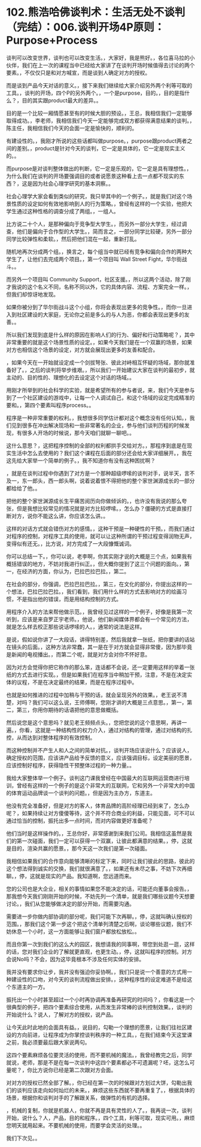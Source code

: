# 102.熊浩哈佛谈判术：生活无处不谈判（完结）：006.谈判开场4P原则：Purpose+Process

谈判可以改变世界，谈判也可以改变生活。，大家好，我是熊好。，各位喜马拉的小伙伴，我们在上一次的课程当中已经给大家讲了在谈判开场时候值得去讨论的两个要素。，不仅仅只是和对方喊宣，而是谈到人确定对方的授权。

而是谈到产品今天对话的意义。，接下来我们继续给大家介绍另外两个利等可取的工具。，谈判的开场，四个P的另外两个。，一个是purpose，目的。，目的是指什么？，目的其实跟product最大的差异。。

目的是一个比较一厢情愿甚至有的时候大胆的预设。，王总，我相信我们一定能够取得成功。，李老师，我相信我们今天一定能够完成双方都获得满意结果的谈判。，陈主任，我相信我们今天的会面一定是愉快的，顺利的。

有建设性的。，我刚才所说的这些话都叫做purpose。，purpose跟product两者之间的差别。，product是针对今天的谈判，它一定是具体的，它一定是现实主义的。。

而purpose是对谈判整体做出的判断，它一定是乐观的，它一定是具有理想性。，为什么我们在谈判的开场要强调目的或者说愿景这种看上去一点都不现实的东西？，这是因为社会心理学研究的基本洞察。。

社会心理学大家会看到类似的研究，我只举其中的一个例子。，就是我们对这个场景性质的设定如何有效地影响到人的行为策略。，曾经有这样的一个实验，他把大学生通过这种性格的调查分成了两组。，一组人。

比方说二十个人，是那种偏向于竞争型大学生。，而另外一部分大学生，经过调查，他们是偏向于合作型的大学生。，简而言之，一部分同学比较硬，另外一部分同学比较弹性和柔软。，然后把他们混在一起，重新打乱。

随机地再次分成两个组。，换言之，每个组当中就已经有竞争和偏向合作的两种大学生了，让他们去完成两个项目。，第一个项目叫 Wall Street Fight，华尔街战斗。。

而另外一个项目叫 Community Support，社区支援。，所以这两个活动，除了刚才我说的这个名义不同，名称不同以外，它的具体内容、流程、方案完全一样。，但我们却惊讶地发现。

如果你被分到了华尔街战斗这个小组，你将会表现出更多的竞争性。，而你一旦进入到社区建设的大家庭，无论你之前是多么的与人为恶，你都会表现出更多的友善。。

所以我们发现到底是什么样的原因在影响人们的行为、偏好和行动策略呢？，其中非常重要的就是这个场景性质的设定。，如果今天我们是在一个双赢的场景，如果对方也相信这个场景的设定，对方就会展现出更多的友善和配合。

，如果今天在一开始就设定成一个剑拔弩张、彼此对峙相互怀疑的场域，那你就准备好了。，之后的谈判将举步维艰。，所以我们一开始建议大家在谈判的最初步，就主动的、目的性的、理想化的去设定这个对话的场域。。

用刚才所举到的社会科学的实验，就是希望所有的参与者说，来，我们今天是参与到了一个社区建设的游戏中，让每一个人调试自己，和这个场域的设定完成精准的要和。，第四个要素叫程序process。。

程序是一种非常重要的权利。，我想很多同学估计都对这个概念没有任何认知。，我们见到很多在冲出解决现场和一些非常著名的企业，参与他们谈判历程的时候发现，有很多人开场的时候说，那今天咱们就聊一聊吧。。

这什么意思？，这把程序控制的全部的权利都拱手交给对方。，那程序到底是在现实生活中怎么去使用的？我们这个课程在后面的部分还会给大家详细展开。，我在这先给大家举一个简单的例子。，我不知道你有没有这种困扰啊？

，就是在谈判过程中你遇到了对方是一个那种超级啰嗦的谈判对手，说半天，言不及一，东一郎头，西一郎头啊，说着说着恨不得把他的整个家世渊源成长的一部分都给给了他。。

把他的整个家世渊源成长生平痛苦阅历向你做倾诉的。，也许没有我说的那么夸张，但是我想比较常见的情况就是对方比较啰嗦。，怎么办？僵硬的方式是直接打断对方，说你不能这么讲，你应该怎么讲。。

这样的对话方式就会错伤对方的感情。，这种干预是一种硬性的干预。，而我们通过对程序的控制，对程序工具的使用，就可以让这种所谓的干预过程变得润物无声，变得似有还无。，比方说，对方完成了一大段慷慨诚词。

你可以总结一下。，你可以说，老李啊，你其实刚才说的大概是三个点，如果我有概括错误的地方，不妨对我进行纠正。，但大概你提到了这三个问题的面向。，第一，在经济的方面，你认为，巴拉巴拉巴拉。，第二。

在社会的部分，你强调，巴拉巴拉巴拉。，第三，在文化的部分，你提出这样的一个想法，巴拉巴拉巴拉。，我们看到，我们用什么样的方式去影响对方的绘画习惯，不是指出他的错误，而是用结构控制的方式。

用程序介入的方法来帮他做示范。，我曾经见过这样的一个例子，好像是我第一次听到，应该是来自罗正宇老师。，他说，他们新闻媒体界都会有一个常见的方法，就是怎么样去校正那些说话啰嗦的人。，通常的说法是这样。

是说，假如说你讲了一大段话，讲得特别差，然后我就拿一张纸，把你要讲的话站在镜头的后面。，这种方法非常蠢，其一是在于对方就会显得非常傻，因为那毕竟是新闻的电视播出。，而第二个呢，就是对方会对你不怀好意。

因为对方会觉得你把它称作的那么笨，连话都不会说，还一定要用这样的举着一张纸的方式去进行实现。，但是如果我们在程序当中稍加干预，注意，不是在决定实体的议程，不是在决定最终的结果，而是在程序过程中。

也就是如何推进的过程中加稍与干预的话，就会呈现另外的效果。，老王说不清楚，对吗？我们可以这么说，王师傅啊，您刚才讲的大概是三点意思。，第一，第二，第三，你用你期待的话语把他的意思做概括。

然后说您是这个意思吗？就见老王频频点头。，您把您说的这个意思啊，再讲一遍。，你看，这就是一种结构性的权力介入，通过对结构的管理，通过对结构的扎控，从而达到对整体程序的有效控制。

而这种控制并不产生人和人之间的简单对抗。，谈判开场应该说什么？应该说人，确定授权的范围，应该讲产品给予反馈的意义，应该强调目标，设定美丽的愿景，应该控制好程序，获得隐性干预整体过程的一种力量。。

我给大家整体举一个例子。谈判这门课我曾经在中国最大的互联网运营商进行培训，曾经有这样的一个例子的是这个非常大的互联网，它和另外一个非常大的中国的体育运动品牌谈一个谈判的问题。，但是因为主办方，东道主。

他没有完全准备好，但是对方的客人，体育品牌的高阶经理已经到来了，怎么办呢？，如果持续让对方傻傻等待，这个并不符合商业的利益，只能见面，可不可以通过恰当的控制，振托出多一点时间，而对内容做更好准备呢？

他们当时是这样操作的。，王总你好，非常感谢到来我们公司。我相信这虽然是我们的第一次碰面，我们一定可以获得一个双赢，让彼此都满意的结果。，停，这就是目的，渲染共赢的愿景。，那今天这一次我们是第一次碰面。

我相信如果我们的合作意向能够清晰的标定下来，同时让我们彼此的思路，彼此的这个想法得到诚实的交换，我们就很满意了。，如果还有未尽之事，不妨下次再细聊。，停，这就是现实的产品。我知道啊，您远道而来。

您的公司也是大企业，相关的事情如果您不能决定的话，可能还向董事会报告。，那我想今天我们刚刚开始的时候，不妨先列一个清单，就是我们哪些议题今天想要讨论。，我们从您能够做决定的部分开始，而需要沟通。

需要进一步你做内部协调的部分呢，我们可能下次再聊。，停，这就叫确认授权的范围。，那我们这个第一步这个把这个清单列清楚之后啊，谈论哪些议题，我们不妨休息一个小时，这一方面能够让我们窗户都放松放松。。

而且你第一次到我们的这么大的园区，我想请我的同事啊，带您到处逛一逛，这样的话，您对我们企业的了解就更直观，也更生动。，停，这就叫程序的控制。对方会说No吗？不会，因为这毕竟根本不涉及任何实体的安排。

我并没有要求你让步，我并没有强迫你妥协啊。，我们只是说一个善意的方式用一种建设性的口吻，对今天的谈判流程做出安排。，这种程序性的设定难道不是给这个东道主的一方。

振托出一个小时甚至超过一个小时再协调再准备再研究的时间吗？，你看这是一个很典型的例子，把四个要素综合使用，从而发生非常棒的谈判控制效果。，谈判的开始说什么？说人，了解对方的授权，说产品。

让今天此时此地的会面具有益。，说目的，勾勒一个理想的愿景，让我们往社区建设的方向前进，让程序成为你掌控谈判秩序的一种工具。，在我们结束今天这堂课之前，我必须要最后跟大家说两句。

这四个要素麻烦各位要灵活的使用，而不要机械的魔法。，我曾经教完之后，同学就说，老师，那是不是在每一次谈判中这四个要素都必不可遗漏呢？呸，这怎么可量呢？，你比方说你已经是第二次跟对方会面。

对对方的授权已然全部了解。，你已经在第一次的时候跟对方划过大饼，勾勒出我们的谈判应该走向如何灿烂的未来。，麻烦这些东西就不要再重复了。，根据具体的场景，根据你和谈判对手的了解跟关系，做弹性的有机的选择。

，机械的复制，你就是机器人，你就不再是具有灵性的人了。，我再说一次，谈判开始，说什么？人，产品，目的和程序。，四个工具，利等可取，现实可用。，麻烦您明天就用起来。不要机械的使用，而要学会灵活的处理。。

我们下次见。。